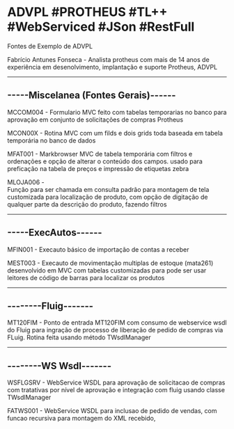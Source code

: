 # ADVPL #PROTHEUS #TL++ #WebServiced #JSon #RestFull
Fontes de Exemplo de ADVPL


Fabrício Antunes Fonseca - 
Analista protheus com mais de 14 anos de experiência em desenolvimento, implantação e suporte Protheus, ADVPL

-------------------------------------
-----Miscelanea (Fontes Gerais)------
-------------------------------------

MCCOM004 - 
Formulario MVC feito com tabelas temporarias no banco para aprovação em conjunto de solicitações de compras Protheus


MCON00X - 
Rotina MVC com um filds e dois grids toda baseada em tabela temporária no banco de dados

MFAT001 - 
Markbrowser MVC de tabela temporária com filtros e ordenações e opção de alterar o conteúdo dos campos. usado para preficação na tabela de preços e impressão de etiquetas zebra

MLOJA006 -  
Função para ser chamada em consulta padrão para montagem de tela customizada para localização de produto, com opção de digitação de qualquer parte da descrição do produto, fazendo filtros


--------------------
-----ExecAutos------
--------------------
MFIN001 - 
Execauto básico de importação de contas a receber

MEST003 - 
Execauto de movimentação multiplas de estoque (mata261) desenvolvido em MVC com tabelas customizadas para pode ser usar leitores de código de barras para localizar os produtos


--------------------
--------Fluig-------
--------------------
MT120FIM - 
Ponto de entrada MT120FIM com consumo de webservice wsdl do Fluig para ingração de processo de liberação de pedido de compras via FLuig. Rotina feita usando método TWsdlManager


----------------------
--------WS Wsdl-------
----------------------
WSFLGSRV - 
WebService WSDL para aprovação de solicitacao de compras com tratativas por nível de aprovação e integração com fluig usando classe TWsdlManager

FATWS001 - 
WebService WSDL para inclusao de pedido de vendas, com funcao recursiva para montagem do XML recebido,